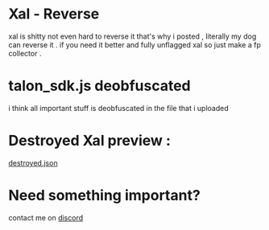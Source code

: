 # Xal - Reverse
xal is shitty not even hard to reverse it that's why i posted , literally my dog can reverse it . if you need it better and fully unflagged xal so just make a fp collector . 


# talon_sdk.js deobfuscated 
i think all important stuff is deobfuscated in the file that i uploaded

# Destroyed Xal preview : 
[destroyed.json](https://github.com/Exploited7/epic-games-xal-reverse/files/15382206/destroyed.json)

# Need something important?
contact me on [discord](https://contact-mano.vercel.app/)
